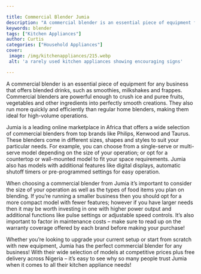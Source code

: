```yaml
---

title: Commercial Blender Jumia
description: "A commercial blender is an essential piece of equipment for any business that offers blended drinks, such as smoothies, milkshakes...keep reading to learn"
keywords: blender
tags: ["Kitchen Appliances"]
author: Curtis
categories: ["Household Appliances"]
cover: 
 image: /img/kitchenappliances/215.webp
 alt: 'a rarely used kitchen appliances showing encouraging signs'

---
```


A commercial blender is an essential piece of equipment for any business that offers blended drinks, such as smoothies, milkshakes and frappes. Commercial blenders are powerful enough to crush ice and puree fruits, vegetables and other ingredients into perfectly smooth creations. They also run more quickly and efficiently than regular home blenders, making them ideal for high-volume operations.

Jumia is a leading online marketplace in Africa that offers a wide selection of commercial blenders from top brands like Philips, Kenwood and Taurus. These blenders come in different sizes, shapes and styles to suit your particular needs. For example, you can choose from a single-serve or multi-serve model depending on the size of your operation; or opt for a countertop or wall-mounted model to fit your space requirements. Jumia also has models with additional features like digital displays, automatic shutoff timers or pre-programmed settings for easy operation. 

When choosing a commercial blender from Jumia it’s important to consider the size of your operation as well as the types of food items you plan on blending. If you’re running a smaller business then you should opt for a more compact model with fewer features; however if you have larger needs then it may be worth investing in one with higher power output and additional functions like pulse settings or adjustable speed controls. It’s also important to factor in maintenance costs – make sure to read up on the warranty coverage offered by each brand before making your purchase! 

Whether you’re looking to upgrade your current setup or start from scratch with new equipment, Jumia has the perfect commercial blender for any business! With their wide selection of models at competitive prices plus free delivery across Nigeria – it’s easy to see why so many people trust Jumia when it comes to all their kitchen appliance needs!
